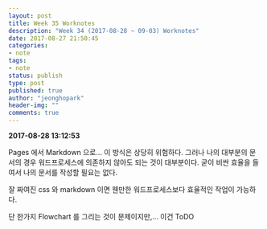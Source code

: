 ```yaml
---
layout: post
title: Week 35 Worknotes
description: "Week 34 (2017-08-28 ~ 09-03) Worknotes"
date: 2017-08-27 21:50:45
categories:
- note
tags:
- note
status: publish
type: post
published: true
author: "jeonghopark"
header-img: ""
comments: true
---
```

**2017-08-28 13:12:53**

Pages 에서 Markdown 으로...
이 방식은 상당히 위험하다. 그러나 나의 대부분의 문서의 경우 워드프로세스에 의존하지 않아도 되는 것이 대부분이다.
굳이 비싼 효율을 들여서 나의 문서를 작성할 필요는 없다.

잘 짜여진 css 와 markdown 이면 웬만한 워드프로세스보다 효율적인 작업이 가능하다.

단 한가지 Flowchart 를 그리는 것이 문제이지만,...
이건 ToDO 



